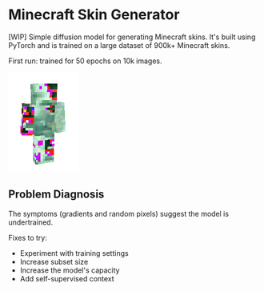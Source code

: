 # Minecraft Skin Generator

[WIP] Simple diffusion model for generating Minecraft skins. It's built using PyTorch and is trained on a large dataset of 900k+ Minecraft skins.

First run:
trained for 50 epochs on 10k images.

![Skin generated from the first training](assets/diffuser.png)

## Problem Diagnosis
The symptoms (gradients and random pixels) suggest the model is undertrained.

Fixes to try:
* Experiment with training settings 
* Increase subset size
* Increase the model's capacity
* Add self-supervised context